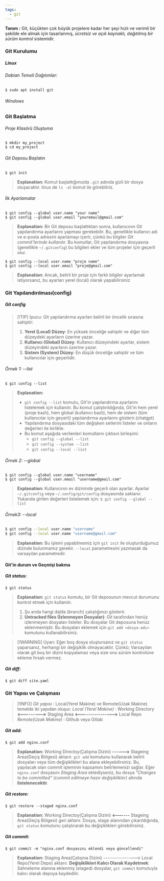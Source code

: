 ```yaml
---
tags:
  - git
---
```

**Tanım :** Git, küçükten çok büyük projelere kadar her şeyi hızlı ve verimli bir şekilde ele almak için tasarlanmış, *ücretsiz ve açık kaynaklı, dağıtılmış bir sürüm kontrol* sistemidir.

### Git Kurulumu
##### Linux
###### Dabian Temeli Dağıtımlar:
```shell
$ sudo apt install git
```
###### Windows

### Git Başlatma
###### Proje Klasörü Oluştuma
```shell
$ mkdir my_project
$ cd my_project
```

###### Git Deposu Başlatın
```shell
$ git init
```
> **Explanation:**
> Komut başlattığımızda `.git` adında gizli bir dosya oluşacaktır. linux de `ls -al` komut ile görebiliriz. 
###### İlk Ayarlamalar
```shell
$ git config --global user.name "your name"
$ git config --global user.email "youremail@gmail.com"
```
> **Explanation:**
> Bir Git deposu başlattıktan sonra, kullanıcının Git yapılandırma ayarlarını yapması gerekebilir. Bu, genellikle kullanıcı adı ve e-posta adresini ayarlamayı içerir, çünkü bu bilgiler *Git commit'lerinde kullanılır.*
> Bu komutlar, Git yapılandırma dosyasına (genellikle `~/.gitconfig`) bu bilgileri ekler ve tüm projeler için geçerli olur.

```shell
$ git config --local user.name "proje name"
$ git config --local user.email "proje@gmail.com"
```
> **Explanation:**
> Ancak, belirli bir proje için farklı bilgiler ayarlamak istiyorsanız, bu ayarları yerel (local) olarak yapabilirsiniz


### Git Yapılandırılması(config)

##### Git config

> [!TIP] İpucu:
> Git yapılandırma ayarları belirli bir öncelik sırasına sahiptir:
> 1. **Yerel (Local) Düzey**: En yüksek önceliğe sahiptir ve diğer tüm düzeydeki ayarların üzerine yazar.
> 2. **Kullanıcı (Global) Düzey**: Kullanıcı düzeyindeki ayarlar, sistem düzeyindeki ayarların üzerine yazar.
> 3. **Sistem (System) Düzey**: En düşük önceliğe sahiptir ve tüm kullanıcılar için geçerlidir.


###### Örnek 1:  --list  
```shell
$ git config --list
```
>**Explanation:**
>+ `git config --list` komutu, Git'in yapılandırma ayarlarını listelemek için kullanılır. Bu komut çalıştırıldığında, Git'in hem yerel (proje bazlı), hem global (kullanıcı bazlı), hem de sistem (tüm kullanıcılar için geçerli) yapılandırma ayarlarını gösterir.(chatgpt)
>+ Yapılandırma dosyasıdaki tüm değişken setlerini listeler ve onların değerleri ile birlikte.
>+ Bu komut aşağıda verilenleri komutların çıktısın birleşimi:
>	+ `git config --global --list`
>	+ `git config --system --list`
>	+ `git config --local --list`



###### Örnek 2:  --global
```shell
$ git config --global user.name "username"
$ git config --global user.email "username@gmail.com"
```
> **Explanation:**
> Kullanıcının ev dizininde geçerli olan ayarlar. Ayarlar `~/.gitconfig` veya `~/.config/git/config` dosyasında saklanır.
> Yukarıda girilen değerleri listelemek için: `$ git config --global --list`

###### Örnek3:  --local
```bash
$ git config --local user.name "username"
$ git config --local user.name "username@gmail.com"
```
> **Explanation:**
> Bu işlemi yapabilmemiz için `git init` ile oluşturduğumuz dizinde bulunmamız gerekir.
> `--local` parametresini yazmasak da varsayılan parametredir.
#### Git'in durum ve Geçmişi bakma

##### Git status:
```shell
$ git status
```
> **Explanation:**
> `git status` komutu, bir Git deposunun mevcut durumunu kontrol etmek için kullanılır.
> 1. Şu anda hangi dalda (branch) çalıştığınızı gösterir.
> 2. **Untracked files (İzlenmeyen Dosyalar)**: Git tarafından henüz izlenmeyen dosyaları listeler. Bu dosyalar Git deposuna henüz eklenmemiştir. Bu dosyaları eklemek için `git add <dosya-adı>` komutunu kullanabilirsiniz.

> [!WARNING] Uyarı:
> Eğer boş dosya oluştursanız ve `git status` yaparsanız, herhangi bir değişiklik olmayacaktır. Çünkü; Varsayılan olarak git boş bir dizini kopyalamaz veya size onu sürüm kontrolüne ekleme fırsatı vermez.
##### Git diff:
```shell
$ git diff site.yaml
```

### Git Yapısı ve Çalışması

> [!INFO]
> *Git yapısı* : Local(Yerel Makine) ve  Remote(Uzak Makine) temelde iki yapıdan oluşur.
>  *Local (Yerel Makine)* : 
>  Working Directory  **<--------->** Staging Area **<---------------->**  Local Repo
> *Remote(Uzak Makine)* :
>  Github veya Gitlab
##### Git add:
```shell
$ git add nginx.conf
```
> **Explanation:**
> Working Directoy(Çalışma Dizini) **------>**  Stageing Area(Geçiş Bölgesi) aktarır.
> `git add` komutunu kullanarak belirli dosyaları veya tüm değişiklikleri bu alana ekleyebilirsiniz. Bu, yapılacak olan commit işleminin kapsamını belirlemenizi sağlar.
> Eğer `nginx.conf` dosyasını *Staging Area* eklediyseniz, bu dosya *"Changes to be committed" (commit edilmeye hazır değişiklikler)* altında **listelenecektir**.

##### Git restore:
```shell
$ git restore --staged nginx.conf
```
> **Explanation:**
> Working Directoy(Çalışma Dizini) **<------**  Stageing Area(Geçiş Bölgesi) geri aktarır.
> Dosya, stage alanından çıkarıldığında, `git status` komutunu çalıştırarak bu değişiklikleri görebilirsiniz.
##### Git commit:
```shell
$ git commit -m "nginx.conf dosyasını eklendi veya güncellendi"
```
> **Explanation:**
> Staging Area(Çalışma Dizini) ----------------> Local Repo(Yerel Depo) aktarır.
> **Değişiklikleri Kalıcı Olarak Kaydetmek**: Sahneleme alanına eklenmiş (staged) dosyalar, `git commit` komutuyla kalıcı olarak depoya kaydedilir.